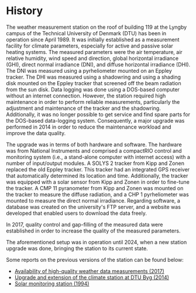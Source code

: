 # History

The weather measurement station on the roof of building 119 at the Lyngby campus of the Technical University of Denmark (DTU) has been in operation since April 1989. It was initially established as a measurement facility for climate parameters, especially for active and passive solar heating systems. The measured parameters were the air temperature, air relative humidity, wind speed and direction, global horizontal irradiance (GHI), direct normal irradiance (DNI), and diffuse horizontal irradiance (DHI). The DNI was measured using a pyrheliometer mounted on an Eppley tracker. The DHI was measured using a shadowring and using a shading disk mounted on the Eppley tracker that screened off the beam radiation from the sun disk. Data logging was done using a DOS-based computer without an internet connection. However, the station required high maintenance in order to perform reliable measurements, particularly the adjustment and maintenance of the tracker and the shadowring. Additionally, it was no longer possible to get service and find spare parts for the DOS-based data-logging system. Consequently, a major upgrade was performed in 2014 in order to reduce the maintenance workload and improve the data quality.

The upgrade was in terms of both hardware and software. The hardware was from National Instruments and comprised a compactRIO control and monitoring system (i.e., a stand-alone computer with internet access) with a number of input/output modules. A SOLYS 2 tracker from Kipp and Zonen replaced the old Eppley tracker. This tracker had an integrated GPS receiver that automatically determined its location and time. Additionally, the tracker was equipped with a solar sensor from Kipp and Zonen in order to fine-tune the tracker. A CMP 11 pyranometer from Kipp and Zonen was mounted on the tracker to measure the diffuse radiation, and a CHP 1 pyrheliometer was mounted to measure the direct normal irradiance. Regarding software, a database was created on the university's FTP server, and a website was developed that enabled users to download the data freely.

In 2017, quality control and gap-filling of the measured data were established in order to increase the quality of the measured parameters.

The aforementioned setup was in operation until 2024, when a new station upgrade was done, bringing the station to its current state.

Some reports on the previous versions of the station can be found below:

* [Availability of high-quality weather data measurements (2017)](https://orbit.dtu.dk/files/142165992/Untitled.pdf)
* [Upgrade and extension of the climate station at DTU Byg (2014)](https://orbit.dtu.dk/files/133786896/DTU_Byg_SR_14_01.pdf)
* [Solar monitoring station (1994)](https://orbit.dtu.dk/files/236888926/lfv94_18ny.pdf)